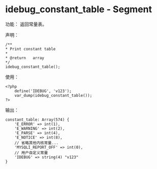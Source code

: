 # idebug\_constant\_table - Segment

功能： 返回常量表。

声明：

```
/**
* Print constant table
*
* @return   array
*/
idebug_constant_table();
```

使用：

```
<?php
    define('IDEBUG', 'v123');
    var_dump(idebug_constant_table());
?>
```

输出：

```
constant_table: Array(574) { 
    'E_ERROR' => int(1), 
    'E_WARNING' => int(2), 
    'E_PARSE' => int(4), 
    'E_NOTICE' => int(8), 
    // 省略其他内核常量...
    'MYSQLI_REPORT_OFF' => int(0), 
    // 用户自定义常量
    'IDEBUG' => string(4) "v123"
}
```



